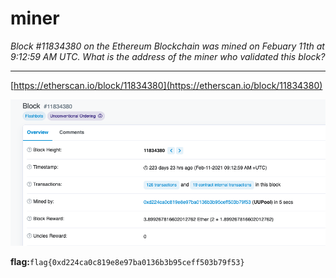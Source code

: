 # **miner**

*Block #11834380 on the Ethereum Blockchain was mined on Febuary 11th at 9:12:59 AM UTC. What is the address of the miner who validated this block?*

---

[https://etherscan.io/block/11834380](https://etherscan.io/block/11834380)

![miner](CTF/PBjarCTF2021/Misc/assets/miner.png)

**flag:**`flag{0xd224ca0c819e8e97ba0136b3b95ceff503b79f53}`
